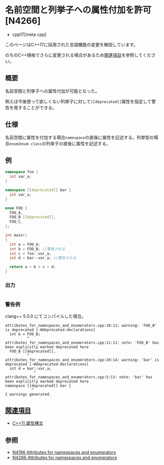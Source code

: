 # 名前空間と列挙子への属性付加を許可 [N4266]
* cpp17[meta cpp]

<!-- start lang caution -->

このページはC++17に採用された言語機能の変更を解説しています。

のちのC++規格でさらに変更される場合があるため[関連項目](#relative-page)を参照してください。

<!-- last lang caution -->

## 概要

名前空間と列挙子への属性付加が可能となった。

例えば今後使って欲しくない列挙子に対して`[[deprecated]]`属性を指定して警告を発することができる。

## 仕様

名前空間に属性を付加する場合`namespace`の直後に属性を記述する。列挙型の場合`enum`/`enum class`の列挙子の直後に属性を記述する。

## 例
```cpp example
namespace foo {
  int var_a;
}

namespace [[deprecated]] bar {
  int var_a;
}

enum FOO {
  FOO_A,
  FOO_B [[deprecated]],
  FOO_C,
};

int main()
{
  int a = FOO_A;
  int b = FOO_B; //警告される
  int c = foo::var_a;
  int d = bar::var_a; //警告される

  return a + b + c + d;
}
```

### 出力
```
```

### 警告例
clang++ 5.0.0 にてコンパイルした場合。

```
attributes_for_namespaces_and_enumerators.cpp:18:11: warning: 'FOO_B' is deprecated [-Wdeprecated-declarations]
  int b = FOO_B;
          ^
attributes_for_namespaces_and_enumerators.cpp:11:11: note: 'FOO_B' has been explicitly marked deprecated here
  FOO_B [[deprecated]],
          ^
attributes_for_namespaces_and_enumerators.cpp:20:14: warning: 'bar' is deprecated [-Wdeprecated-declarations]
  int d = bar::var_a;
             ^
attributes_for_namespaces_and_enumerators.cpp:5:13: note: 'bar' has been explicitly marked deprecated here
namespace [[deprecated]] bar {
            ^
2 warnings generated.
```

## <a id="relative-page" href="#relative-page">関連項目</a>
- [C++11 属性構文](/lang/cpp11/attributes.md)

## 参照
- [N4196 Attributes for namespaces and enumerators](http://www.open-std.org/jtc1/sc22/wg21/docs/papers/2014/n4196.html)
- [N4266 Attributes for namespaces and enumerators](http://www.open-std.org/jtc1/sc22/wg21/docs/papers/2014/n4266.html)